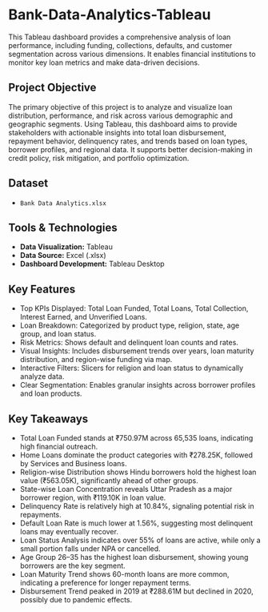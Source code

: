 # Bank-Data-Analytics-Tableau

This Tableau dashboard provides a comprehensive analysis of loan performance, including funding, collections, defaults, and customer segmentation across various dimensions. It enables financial 
institutions to monitor key loan metrics and make data-driven decisions.

## Project Objective

The primary objective of this project is to analyze and visualize loan distribution, performance, and risk across various demographic and geographic segments. Using Tableau, this dashboard aims to 
provide stakeholders with actionable insights into total loan disbursement, repayment behavior, delinquency rates, and trends based on loan types, borrower profiles, and regional data. 
It supports better decision-making in credit policy, risk mitigation, and portfolio optimization.
## Dataset

- `Bank Data Analytics.xlsx `

## Tools & Technologies

- **Data Visualization:** Tableau 
- **Data Source:** Excel (.xlsx) 
- **Dashboard Development:** Tableau Desktop

## Key Features
 
- Top KPIs Displayed: Total Loan Funded, Total Loans, Total Collection, Interest Earned, and Unverified Loans.
- Loan Breakdown: Categorized by product type, religion, state, age group, and loan status.
- Risk Metrics: Shows default and delinquent loan counts and rates.
- Visual Insights: Includes disbursement trends over years, loan maturity distribution, and region-wise funding via map.
- Interactive Filters: Slicers for religion and loan status to dynamically analyze data.
- Clear Segmentation: Enables granular insights across borrower profiles and loan products.

## Key Takeaways

- Total Loan Funded stands at ₹750.97M across 65,535 loans, indicating high financial outreach.
- Home Loans dominate the product categories with ₹278.25K, followed by Services and Business loans.
- Religion-wise Distribution shows Hindu borrowers hold the highest loan value (₹563.05K), significantly ahead of other groups.
- State-wise Loan Concentration reveals Uttar Pradesh as a major borrower region, with ₹119.10K in loan value.
- Delinquency Rate is relatively high at 10.84%, signaling potential risk in repayments.
- Default Loan Rate is much lower at 1.56%, suggesting most delinquent loans may eventually recover.
- Loan Status Analysis indicates over 55% of loans are active, while only a small portion falls under NPA or cancelled.
- Age Group 26–35 has the highest loan disbursement, showing young borrowers are the key segment.
- Loan Maturity Trend shows 60-month loans are more common, indicating a preference for longer repayment terms.
- Disbursement Trend peaked in 2019 at ₹288.61M but declined in 2020, possibly due to pandemic effects.
